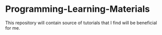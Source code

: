# Programming-Learning-Materials


This repository will contain source of tutorials that I find will be beneficial for me.
